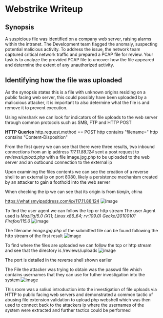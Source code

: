 # Webstrike Writeup

## Synopsis
A suspicious file was identified on a company web server, raising alarms within the intranet. The Development team flagged the anomaly, suspecting potential malicious activity. To address the issue, the network team captured critical network traffic and prepared a PCAP file for review.
Your task is to analyze the provided PCAP file to uncover how the file appeared and determine the extent of any unauthorized activity.

## Identifying how the file was uploaded
As the synopsis states this is a file with unknown origins residing on a public facing web server, this could possibly have been uploaded by a malicoious attacker, it is important to also determine what the file is and remove it to prevent execution.

Using wireshark we can look for indicators of file uploads to the web server through common protocols such as SMB, FTP and HTTP POST

**HTTP Queries**
http.request.method == POST
http contains "filename="
http contains "Content-Disposition"

From the first query we can see that there were three results, two inbound connections from an  ip address *117.11.88.124* sent a post request to *reviews/upload.php* with a file image.jpg.php to be uploaded to the web server and an outbound connection to the external ip

Upon examining the files contents we can see the creation of a reverse shell to an external ip on port 8080, likely a persistence mechanism created by an attacker to gain a foothold into the web server 

When checking the ip we can see that its origin is from *tianjin*, china 

https://whatismyipaddress.com/ip/117.11.88.124
![image](https://github.com/user-attachments/assets/7ee2891e-494b-4375-8685-fc2ebc4f3af2)

To find the user agent we can follow the tcp or http stream
The user Agent used is *Mozilla/5.0 (X11; Linux x86_64; rv:109.0) Gecko/20100101 Firefox/115.0*
![image](https://github.com/user-attachments/assets/c4cc1c85-e37e-4b6b-8532-132c7feeb06b)

The filename *image.jpg.php* of the submitted file can be found following the http stream of the first result
![image](https://github.com/user-attachments/assets/48c2432a-5f42-4078-8c8e-7951c2547bc6)


To find where the files are uploaded we can follow the tcp or http stream and see that the directory is /reviews/uploads
![image](https://github.com/user-attachments/assets/20564e1b-b88c-4a78-933d-7d164ae9d493)

The port is detailed in the reverse shell shown earlier

The File the attacker was trying to obtain was the passwd file which contains usernames that they can use for futher investigation into the system
![image](https://github.com/user-attachments/assets/4c53b00d-66a8-42a4-b18b-119c502c5d09)


This room was a soliud introduction into the investigation of file uploads via HTTP to public facing web servers and demonstrated a common tactic of abusing file extension validation to upload  php webshell which was then used to connect
back to the attackers ip where the usernames of the system were extracted and further tactics could be performed 

